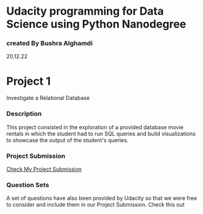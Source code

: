 # Udacity programming for Data Science using Python Nanodegree

### created By Bushra Alghamdi 
20.12.22 

# Project 1 
Investigate a Relational Database

### Description
This project consisted in the exploration of a provided database movie rentals in which the student had to run SQL queries and build visualizations to showcase the output of the student's queries.

### Project Submission
[Check My Project Submission]()

### Question Sets
A set of questions have also been provided by Udacity so that we were free to consider and include them in our Project Submission. Check this out
